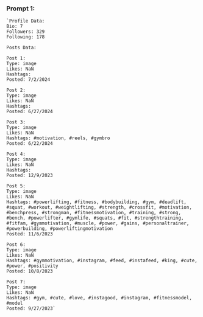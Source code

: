 ### Prompt 1:

    `Profile Data:
    Bio: 7
    Followers: 329
    Following: 178

    Posts Data:

    Post 1:
    Type: image
    Likes: NaN
    Hashtags:
    Posted: 7/2/2024

    Post 2:
    Type: image
    Likes: NaN
    Hashtags:
    Posted: 6/27/2024

    Post 3:
    Type: image
    Likes: NaN
    Hashtags: #motivation, #reels, #gymbro
    Posted: 6/22/2024

    Post 4:
    Type: image
    Likes: NaN
    Hashtags:
    Posted: 12/9/2023

    Post 5:
    Type: image
    Likes: NaN
    Hashtags: #powerlifting, #fitness, #bodybuilding, #gym, #deadlift, #squat, #workout, #weightlifting, #strength, #crossfit, #motivation, #benchpress, #strongman, #fitnessmotivation, #training, #strong, #bench, #powerlifter, #gymlife, #squats, #fit, #strengthtraining, #fitfam, #gymmotivation, #muscle, #power, #gains, #personaltrainer, #powerbuilding, #powerliftingmotivation
    Posted: 11/6/2023

    Post 6:
    Type: image
    Likes: NaN
    Hashtags: #gymmotivation, #instagram, #feed, #instafeed, #king, #cute, #power, #positivity
    Posted: 10/8/2023

    Post 7:
    Type: image
    Likes: NaN
    Hashtags: #gym, #cute, #love, #instagood, #instagram, #fitnessmodel, #model
    Posted: 9/27/2023`
